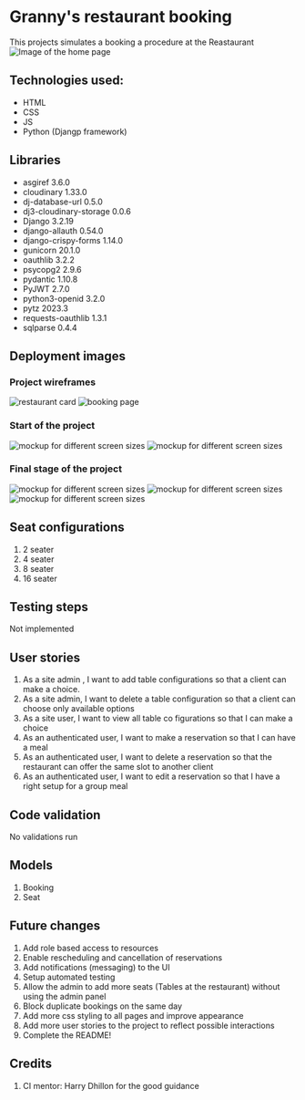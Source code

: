 
# Granny's restaurant booking

This projects simulates a booking a procedure at the Reastaurant
![Image of the home page](https://res.cloudinary.com/dr7uvhdmd/image/upload/v1686133085/state_1_angjix.jpg)

## Technologies used:
- HTML
- CSS
- JS
- Python (Djangp framework)
## Libraries
- asgiref 3.6.0
- cloudinary 1.33.0
- dj-database-url 0.5.0
- dj3-cloudinary-storage 0.0.6
- Django 3.2.19
- django-allauth 0.54.0
- django-crispy-forms 1.14.0
- gunicorn 20.1.0
- oauthlib 3.2.2
- psycopg2 2.9.6
- pydantic 1.10.8
- PyJWT 2.7.0
- python3-openid 3.2.0
- pytz 2023.3
- requests-oauthlib 1.3.1
- sqlparse 0.4.4

## Deployment images

### Project wireframes
![restaurant card](https://res.cloudinary.com/dr7uvhdmd/image/upload/v1701483661/granny_restaurant/resturant_card_lkkl2m.png)
![booking page](https://res.cloudinary.com/dr7uvhdmd/image/upload/v1701483669/granny_restaurant/booking_form_a0jlyu.png)

### Start of the project

![mockup for different screen sizes](https://res.cloudinary.com/dr7uvhdmd/image/upload/v1686133085/state_2_pe8x6c.jpg)
![mockup for different screen sizes](https://res.cloudinary.com/dr7uvhdmd/image/upload/v1686133085/state_3_aqughl.jpg)

### Final stage of the project

![mockup for different screen sizes](https://res.cloudinary.com/dr7uvhdmd/image/upload/v1686133799/resva_q0c2lf.jpg)
![mockup for different screen sizes](https://res.cloudinary.com/dr7uvhdmd/image/upload/v1686133799/resvahhh_t8gih9.jpg)
![mockup for different screen sizes](https://res.cloudinary.com/dr7uvhdmd/image/upload/v1686133085/state_2_pe8x6c.jpg)


## Seat configurations
1. 2 seater
2. 4 seater
3. 8 seater
4. 16 seater
## Testing steps

Not implemented 

## User stories
1. As a site admin , I want to add table configurations so that a client can make a choice.
2. As a site admin, I want to delete a table configuration so that a client can choose only available options
3. As a site user, I want to view all table co figurations so that I can make a choice
4. As an authenticated user, I want to make a reservation so that I can have a meal
5. As an authenticated user, I want to delete a reservation so that the restaurant can offer the same slot to another client
6. As an authenticated user, I want to edit a reservation so that I have a right setup for a group meal

## Code validation
No validations run
## Models
1. Booking
2. Seat

## Future changes

1. Add role based access to resources
2. Enable rescheduling and cancellation of reservations
3. Add notifications (messaging) to the UI
4. Setup automated testing
5. Allow the admin to add more seats (Tables at the restaurant) without using the admin panel
6. Block duplicate bookings on the same day
7. Add more css styling to all pages and improve appearance
8. Add more user stories to the project to reflect possible interactions
9. Complete the README!

##  Credits
1. CI mentor: Harry Dhillon for the good guidance


